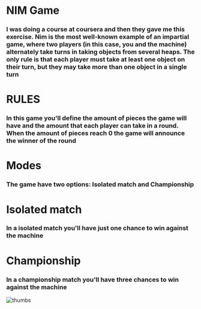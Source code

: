 <h1>NIM Game</h1>
<h3>I was doing a course at coursera and then they gave me this exercise. Nim is the most well-known example of an impartial game, where two players (in this case, you and the machine) alternately take turns in taking objects from several heaps. The only rule is that each player must take at least one object on their turn, but they may take more than one object in a single turn </h3>

<h1>RULES</h1>
<h3>In this game you'll define the amount of pieces the game will have and the amount that each player can take in a round. When the amount of pieces reach 0 the game will announce the winner of the round</h3>

<h1>Modes</h1>
<h3>The game have two options: Isolated match and Championship</h3>

<h1>Isolated match</h1>
<h3>In a isolated match you'll have just one chance to win against the machine</h3>

<h1>Championship</h1>
<h3>In a championship match you'll have three chances to win against the machine</h3> 

![thumbs](https://media1.giphy.com/media/wypKXPQggwaCA/giphy.gif)

